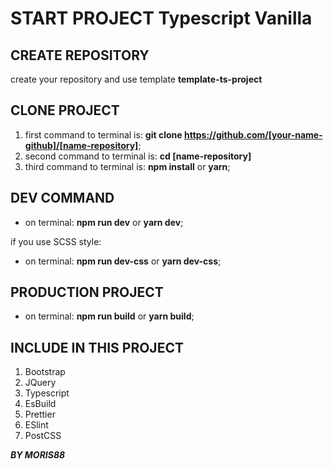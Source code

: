 # START PROJECT Typescript Vanilla

## CREATE REPOSITORY

create your repository and use template **template-ts-project**

## CLONE PROJECT

1. first command to terminal is: **git clone https://github.com/[your-name-github]/[name-repository]**;
2. second command to terminal is: **cd [name-repository]**
3. third command to terminal is: **npm install** or **yarn**;

## DEV COMMAND

-   on terminal: **npm run dev** or **yarn dev**;

if you use SCSS style:

-   on terminal: **npm run dev-css** or **yarn dev-css**;

## PRODUCTION PROJECT

-   on terminal: **npm run build** or **yarn build**;

## INCLUDE IN THIS PROJECT

1. Bootstrap
2. JQuery
3. Typescript
4. EsBuild
5. Prettier
6. ESlint
7. PostCSS

**_BY MORIS88_**
